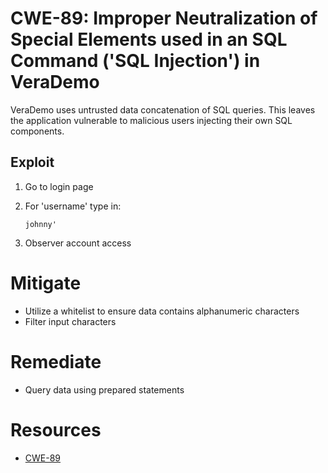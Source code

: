 # CWE-89: Improper Neutralization of Special Elements used in an SQL Command ('SQL Injection') in VeraDemo
VeraDemo uses untrusted data concatenation of SQL queries. This leaves the application vulnerable to malicious users injecting their own SQL components.

## Exploit
1. Go to login page
2. For 'username' type in:

   ```johnny'```

3. Observer account access

# Mitigate
* Utilize a whitelist to ensure data contains alphanumeric characters
* Filter input characters

# Remediate 
* Query data using prepared statements

# Resources 
* [CWE-89](https://cwe.mitre.org/data/definitions/89.html)
